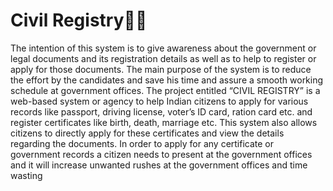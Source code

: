 # Civil Registry👨‍💻

<p> The intention of this system is to give awareness about the government or legal documents and its 
registration details as well as to help to register or apply for those documents. The main purpose of the 
system is to reduce the effort by the candidates and save his time and assure a smooth working schedule 
at government offices. The project entitled “CIVIL REGISTRY” is a web-based system or agency to help 
Indian citizens to apply for various records like passport, driving license, voter’s ID card, ration card etc. 
and register certificates like birth, death, marriage etc. This system also allows citizens to directly apply 
for these certificates and view the details regarding the documents. In order to apply for any certificate or 
government records a citizen needs to present at the government offices and it will increase unwanted 
rushes at the government offices and time wasting</p>


